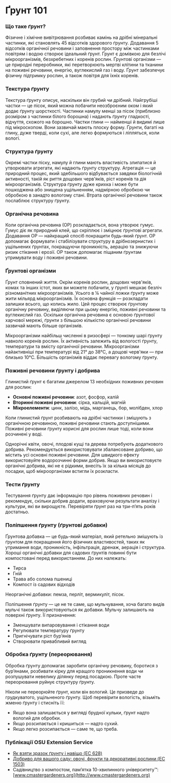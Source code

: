 # Ґрунт 101

### Що таке ґрунт?
Фізичне і хімічне вивітрювання розбиває камінь на дрібні мінеральні частинки, які становлять 45 відсотків здорового ґрунту. Додавання 5 відсотків органічної речовини і заповнення простору між частинками повітрям і водою створює ідеальний ґрунт. Ґрунт є домівкою для безлічі мікроорганізмів, безхребетних і коренів рослин. Ґрунтові організми — це природні переробники, які перетворюють мертві клітини та тканини на поживні речовини, енергію, вуглекислий газ і воду. Ґрунт забезпечує фізичну підтримку рослин, а також повітря для їхніх коренів.

### Текстура ґрунту
Текстура ґрунту описує, наскільки він грубий чи дрібний. Найгрубіші частки — це пісок, який можна побачити неозброєним оком і який додає ґрунту шорсткості. Частинки намулу менші за пісок (приблизно розміром з частинки білого борошна) і надають ґрунту гладкості, відчуття, схожого на борошно. Частки глини — найменші й видимі лише під мікроскопом. Вони зазвичай мають плоску форму. Ґрунти, багаті на глину, дуже тверді, коли сухі, але легко формуються і ліпляться, коли вологі.

### Структура ґрунту
Окремі частки піску, намулу й глини мають властивість злипатися й утворювати агрегати, які надають ґрунту структуру. Агрегація — це природний процес, який здебільшого відбувається завдяки біологічній активності, такій як риття дощових черв'яків, ріст коренів та дія мікроорганізмів. Структура ґрунту дуже крихка і може бути пошкоджена або знищена ущільненням, надмірною обробкою чи обробкою в занадто вологому стані. Втрата органічної речовини також послаблює структуру ґрунту.

### Органічна речовина
Коли органічна речовина (ОР) розкладається, вона утворює гумус. Гумус діє як природний клей, що скріплює і зміцнює ґрунтові агрегати. Додавання ОР — найкращий спосіб покращити будь-який ґрунт. ОР допомагає формувати і стабілізувати структуру в дрібнозернистих і ущільнених ґрунтах, покращуючи проникність, аерацію та знижуючи ризик стікання і ерозії. ОР також допомагає піщаним ґрунтам утримувати воду і поживні речовини.

### Ґрунтові організми
Ґрунт сповнений життя. Окрім коренів рослин, дощових черв'яків, комах та інших істот, яких ви можете побачити, у ґрунті мешкає безліч різноманітних мікроорганізмів. Усього в ¼ чайної ложки ґрунту може жити мільярд мікроорганізмів. Їх основна функція — розкладати залишки всього, що колись жило. Цей процес створює ґрунтову органічну речовину, виділяючи при цьому енергію, поживні речовини та вуглекислий газ. Оскільки органічна речовина є основою ґрунтової харчової мережі, ґрунти з більшою кількістю органічної речовини зазвичай мають більше організмів.

Мікроорганізми найбільш численні в ризосфері — тонкому шарі ґрунту навколо коренів рослин. Їх активність залежить від вологості ґрунту, температури та вмісту органічної речовини. Мікроорганізми найактивніші при температурі від 21° до 38°C, а дощові черв'яки — при близько 10°C. Більшість організмів віддає перевагу вологому ґрунту.

### Поживні речовини ґрунту і добрива
Глинистий ґрунт є багатим джерелом 13 необхідних поживних речовин для рослин:

- **Основні поживні речовини**: азот, фосфор, калій
- **Вторинні поживні речовини**: сірка, кальцій, магній
- **Мікроелементи**: цинк, залізо, мідь, марганець, бор, молібден, хлор

Коли глинистий ґрунт розбивають на дрібні частинки і змішують з органічною речовиною, поживні речовини стають доступнішими. Поживні речовини ґрунту корисні для рослин лише тоді, коли вони розчинені у воді.

Однорічні квіти, овочі, плодові кущі та дерева потребують додаткового добрива. Рекомендується використовувати збалансоване добриво, що містить усі основні поживні речовини. Для швидкого ефекту використовуйте водорозчинні форми добрив. Якщо ви використовуєте органічні добрива, які не є рідкими, внесіть їх за кілька місяців до посадки, щоб мікроорганізми встигли їх розкласти.

### Тести ґрунту
Тестування ґрунту дає інформацію про рівень поживних речовин і рекомендує, скільки добрив додати, враховуючи результати аналізу і культури, які ви вирощуєте. Перевіряти ґрунт раз на три-п’ять років достатньо.

### Поліпшення ґрунту (ґрунтові добавки)
Ґрунтова добавка — це будь-який матеріал, який ретельно змішують із ґрунтом для покращення його фізичних властивостей, таких як утримання води, проникність, інфільтрація, дренаж, аерація і структура. Хороші органічні добавки для садових ґрунтів повинні бути компостовані перед використанням. До них належать:

- Тирса
- Гній
- Трава або солома пшениці
- Компост із садових відходів

Неорганічні добавки: пемза, перліт, вермикуліт, пісок.

Поліпшення ґрунту — це не те саме, що мульчування, хоча багато видів мульчі також використовуються як добавки. Мульчу залишають на поверхні ґрунту. Її призначення:

- Зменшувати випаровування і стікання води
- Регулювати температуру ґрунту
- Пригнічувати ріст бур’янів
- Створювати привабливий вигляд

### Обробка ґрунту (переорювання)
Обробка ґрунту допомагає заробити органічну речовину, боротися з бур’янами, розбивати кірку для кращого проникнення води чи розпушувати невелику ділянку перед посадкою. Проте часте переорювання руйнує структуру ґрунту.

Ніколи не переорюйте ґрунт, коли він вологий. Це призведе до грудкуватого, ущільненого ґрунту. Щоб перевірити вологість, візьміть жменю ґрунту і стисніть її:

- Якщо вона залишається у вигляді брудної кульки, ґрунт надто вологий для обробки.
- Якщо розсипається і кришиться — надто сухий.
- Якщо легко розсипається — саме те, що треба.

### Публікації OSU Extension Service

- [Як взяти зразок ґрунту і навіщо (EC 628)](https://catalog.extension.oregonstate.edu/)
- [Добриво для вашого саду: овочі, фрукти та декоративні рослини (EC 1503)](https://catalog.extension.oregonstate.edu/)
- Садівництво з компостом, пам’ятка 10-хвилинного університету™: [www.cmastergardeners.org](http://www.cmastergardeners.org)
